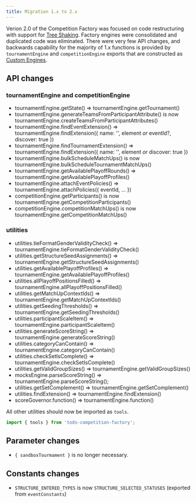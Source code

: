 ```yaml
---
title: Migration 1.x to 2.x
---
```


Verion 2.0 of the Competition Factory was focused on code restructuring with support for [Tree Shaking](https://developer.mozilla.org/en-US/docs/Glossary/Tree_shaking). Factory engines were consolidated and duplicated code was eliminated. There were very few API changes, and backwards capability for the majority of 1.x functions is provided by `tournamentEngine` and `competitionEngine` exports that are constructed as [Custom Engines](/docs/engines/custom-engines).

## API changes

### tournamentEngine and competitionEngine

- tournamentEngine.getState() => tournamentEngine.getTournament()
- tournamentEngine.generateTeamsFromParticipantAttribute() is now tournamentEngine.createTeamsFromParticipantAttributes()
- tournamentEngine.findEventExtension() => tournamentEngine.findExtension({ name: '', element _or_ eventId?, discover: true })
- tournamentEngine.findTournamentExtension() => tournamentEngine.findExtension({ name: '', element _or_ discover: true })
- tournamentEngine.bulkScheduleMatchUps() is now tournamentEngine.bulkScheduleTournamentMatchUps()
- tournamentEngine.getAvailablePlayoffRounds() => tournamentEngine.getAvailablePlayoffProfiles()
- tournamentEngine.attachEventPolicies() => tournamentEngine.attachPolicies({ eventId, ... })
- competitionEngine.getParticipants() is now tournamentEngine.getCompetitionParticipants()
- competitionEngine.competitionMatchUps() is now tournamentEngine.getCompetitionMatchUps()

### utilities

- utilities.tieFormatGenderValidityCheck() => tournamentEngine.tieFormatGenderValidityCheck()
- utilities.getStructureSeedAssignments() => tournamentEngine.getStructureSeedAssignments()
- utilities.getAvailablePlayoffProfiles() => tournamentEngine.getAvailablePlayoffProfiles()
- utilities.allPlayoffPositionsFilled() => tournamentEngine.allPlayoffPositionsFilled()
- utilities.getMatchUpContextIds() => tournamentEngine.getMatchUpContextIds()
- utilities.getSeedingThresholds() => tournamentEngine.getSeedingThresholds()
- utilities.participantScaleItem() => tournamentEngine.participantScaleItem()
- utilities.generateScoreString() => tournamentEngine.generateScoreString()
- utilities.categoryCanContain() => tournamentEngine.categoryCanContain()
- utilities.checkSetIsComplete() => tournamentEngine.checkSetIsComplete()
- utilities.getValidGroupSizes() => tournamentEngine.getValidGroupSizes()
- mocksEngine.parseScoreString() => tournamentEngine.parseScoreString();
- utilities.getSetComplement() => tournamentEngine.getSetComplement()
- utilities.findExtension() => tournamentEngine.findExtension()
- scoreGovernor.function() => tournamentEngine.function()

All other utilities should now be imported as `tools`.

```js
import { tools } from 'tods-competition-factory';
```

## Parameter changes

- `{ sandboxTourmament }` is no longer necessary.

## Constants changes

- `STRUCTURE_ENTERED_TYPES` is now `STRUCTURE_SELECTED_STATUSES` (exported from `eventConstants`)
